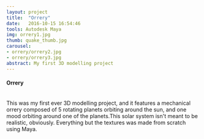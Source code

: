 ```yaml
---
layout: project
title:  "Orrery"
date:   2016-10-15 16:54:46
tools: Autodesk Maya
img: orrery1.jpg
thumb: quake_thumb.jpg
carousel:
- orrery/orrery2.jpg
- orrery/orrery3.jpg
abstract: My first 3D modelling project
---
```

#### Orrery
<br>
This was my first ever 3D modelling project, and it features a mechanical orrery composed of 5 rotating planets orbiting around the sun, and one mood orbiting around one of the planets.This solar system isn't meant to be realistic, obviously. Everything but the textures was made from scratch using Maya.

